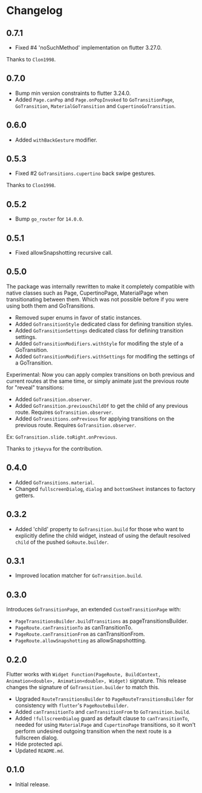 # Changelog

## 0.7.1

- Fixed #4 'noSuchMethod' implementation on flutter 3.27.0. 

Thanks to `Clon1998`.

## 0.7.0

- Bump min version constraints to flutter 3.24.0.
- Added `Page.canPop` and `Page.onPopInvoked` to `GoTransitionPage`, `GoTransition`, `MaterialGoTransition` and `CupertinoGoTransition`.

## 0.6.0

- Added `withBackGesture` modifier.

## 0.5.3

- Fixed #2 `GoTransitions.cupertino` back swipe gestures.

Thanks to `Clon1998`.

## 0.5.2

- Bump `go_router` for `14.0.0`.

## 0.5.1

- Fixed allowSnapshotting recursive call.

## 0.5.0

The package was internally rewritten to make it completely compatible with native classes such as Page, CupertinoPage, MaterialPage when transitionating between them. Which was not possible before if you were using both them and GoTransitions.

- Removed super enums in favor of static instances.
- Added `GoTransitionStyle` dedicated class for defining transition styles.
- Added `GoTransitionSettings` dedicated class for defining transition settings.
- Added `GoTransitionModifiers.withStyle` for modifing the style of a GoTransition.
- Added `GoTransitionModifiers.withSettings` for modifing the settings of a GoTransition.

Experimental: Now you can apply complex transitions on both previous and current routes at the same time, or simply animate just the previous route for "reveal" transitions:

- Added `GoTransition.observer`.
- Added `GoTransition.previousChildOf` to get the child of any previous route. Requires `GoTransition.observer`.
- Added `GoTransitions.onPrevious` for applying transitions on the previous route. Requires `GoTransition.observer`.

Ex: `GoTransition.slide.toRight.onPrevious`.

Thanks to `jtkeyva` for the contribution.

## 0.4.0

- Added `GoTransitions.material`.
- Changed `fullscreenDialog`, `dialog` and `bottomSheet` instances to factory getters.

## 0.3.2

- Added 'child' property to `GoTransition.build` for those who want to explicitly define the child widget, instead of using the default resolved `child` of the pushed `GoRoute.builder`.

## 0.3.1

- Improved location matcher for `GoTransition.build`.

## 0.3.0

Introduces `GoTransitionPage`, an extended `CustomTransitionPage` with:

- `PageTransitionsBuilder.buildTransitions` as pageTransitionsBuilder.
- `PageRoute.canTransitionTo` as canTransitionTo.
- `PageRoute.canTransitionFrom` as canTransitionFrom.
- `PageRoute.allowSnapshotting` as allowSnapshottting.

## 0.2.0

Flutter works with `Widget Function(PageRoute, BuildContext, Animation<double>, Animation<double>, Widget)` signature. This release changes the signature of `GoTransition.builder` to match this.

- Upgraded `RouteTransitionsBuilder` to `PageRouteTransitionsBuilder` for consistency with `flutter`'s `PageRouteBuilder`.
- Added `canTransitionTo` and `canTransitionFrom` to `GoTransition.build`.
- Added `!fullscreenDialog` guard as default clause to `canTransitionTo`, needed for using `MaterialPage` and `CupertinoPage` transitions, so it won't perform undesired outgoing transition when the next route is a fullscreen dialog.
- Hide protected api.
- Updated `README.md`.

## 0.1.0

- Initial release.
